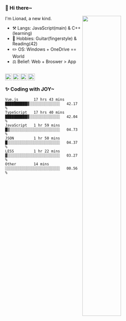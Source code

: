 ### 👋 Hi there~

[<img align="right" width="50%" src="https://github-readme-stats.vercel.app/api?username=Lionad-Morotar&show_icons=true">](https://metrics.lecoq.io/Lionad-Morotar?template=classic)

I'm Lionad, a new kind.

- ⚒️ Langs: JavaScript(main) & C++(learning)
- 🎨 Hobbies: Guitar(fingerstyle) & Reading(42)
- ✏️ OS: Windows + OneDrive == World
- ⚖️ Belief: Web + Broswer > App

<br />

<a href="https://www.lionad.art">
  <img align="left" alt="lionad-art" width="22px" src="https://cdn.jsdelivr.net/npm/simple-icons@3.1.0/icons/wordpress.svg" />
</a>
<a href="#1806234223">
  <img align="left" alt="1806234223" width="22px" src="https://cdn.jsdelivr.net/npm/simple-icons@3.1.0/icons/tencentqq.svg" />
</a>
<a href="https://www.zhihu.com/people/Lionad">
  <img align="left" alt="132yse" width="22px" src="https://cdn.jsdelivr.net/npm/simple-icons@3.1.0/icons/zhihu.svg" />
</a>
<a href="https://github.com/Lionad-Morotar">
  <img align="left" alt="yisar" width="22px" src="https://cdn.jsdelivr.net/npm/simple-icons@3.1.0/icons/github.svg" />
</a>

<br />

### ✨ Coding with JOY~

<!--START_SECTION:waka-->

```text
Vue.js       17 hrs 43 mins  ██████████▓░░░░░░░░░░░░░░   42.17 %
TypeScript   17 hrs 40 mins  ██████████▓░░░░░░░░░░░░░░   42.04 %
JavaScript   1 hr 59 mins    █▒░░░░░░░░░░░░░░░░░░░░░░░   04.73 %
JSON         1 hr 50 mins    █░░░░░░░░░░░░░░░░░░░░░░░░   04.37 %
LESS         1 hr 22 mins    ▓░░░░░░░░░░░░░░░░░░░░░░░░   03.27 %
Other        14 mins         ░░░░░░░░░░░░░░░░░░░░░░░░░   00.56 %
```

<!--END_SECTION:waka-->
